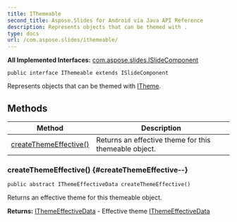 ```yaml
---
title: IThemeable
second_title: Aspose.Slides for Android via Java API Reference
description: Represents objects that can be themed with .
type: docs
url: /com.aspose.slides/ithemeable/
---
```

**All Implemented Interfaces:**
[com.aspose.slides.ISlideComponent](../../com.aspose.slides/islidecomponent)
```
public interface IThemeable extends ISlideComponent
```

Represents objects that can be themed with [ITheme](../../com.aspose.slides/itheme).
## Methods

| Method | Description |
| --- | --- |
| [createThemeEffective()](#createThemeEffective--) | Returns an effective theme for this themeable object. |
### createThemeEffective() {#createThemeEffective--}
```
public abstract IThemeEffectiveData createThemeEffective()
```


Returns an effective theme for this themeable object.

**Returns:**
[IThemeEffectiveData](../../com.aspose.slides/ithemeeffectivedata) - Effective theme [IThemeEffectiveData](../../com.aspose.slides/ithemeeffectivedata)
